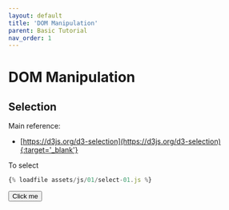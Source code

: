 ```yaml
---
layout: default
title: 'DOM Manipulation'
parent: Basic Tutorial
nav_order: 1
---
```


# DOM Manipulation


## Selection

Main reference: 
- [https://d3js.org/d3-selection](https://d3js.org/d3-selection){:target='_blank'}

To select 

```javascript
{% loadfile assets/js/01/select-01.js %}
```

<script src="{{ '/assets/js/01/select-01.js' | relative_url }}"></script>
<button type="button" class="btn" id="ex1" onclick="select()">Click me</button>
